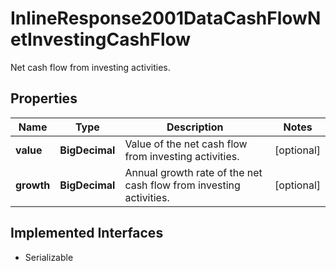 

# InlineResponse2001DataCashFlowNetInvestingCashFlow

Net cash flow from investing activities.

## Properties

Name | Type | Description | Notes
------------ | ------------- | ------------- | -------------
**value** | **BigDecimal** | Value of the net cash flow from investing activities. |  [optional]
**growth** | **BigDecimal** | Annual growth rate of the net cash flow from investing activities. |  [optional]


## Implemented Interfaces

* Serializable


